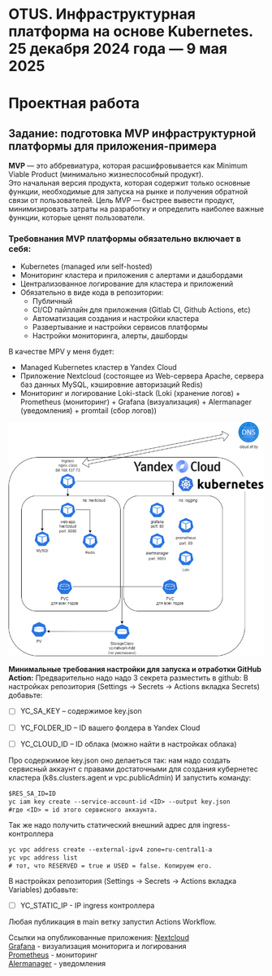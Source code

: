 # OTUS. Инфраструктурная платформа на основе Kubernetes. 25 декабря 2024 года — 9 мая 2025
# Проектная работа

## Задание: подготовка MVP инфраструктурной платформы для приложения-примера

**МVP** — это аббревиатура, которая расшифровывается как Minimum Viable Product (минимально жизнеспособный продукт).  
Это начальная версия продукта, которая содержит только основные функции, необходимые для запуска на рынке и получения обратной связи от пользователей. Цель MVP — быстрее вывести продукт, минимизировать затраты на разработку и определить наиболее важные функции, которые ценят пользователи.

### Требовнания MVP платформы обязательно включает в себя:
+ Kubernetes (managed или self-hosted)
+ Мониторинг кластера и приложения с алертами и дашбордами
+ Централизованное логирование для кластера и приложений 
+ Обязательно в виде кода в репозитории:
   - Публичный
   - CI/CD пайплайн для приложения (Gitlab CI, Github Actions, etc)
   - Автоматизация создания и настройки кластера
   - Развертывание и настройки сервисов платформы
   - Настройки мониторинга, алерты, дашборды


В качестве MPV у меня будет:
+ Managed Kubernetes кластер в Yandex Cloud
+ Приложение Nextcloud (состоящее из Web-сервера Apache, сервера баз данных MySQL, кэшировние авторизаций Redis)
+ Мониторинг и логирование Loki-stack (Loki (хранение логов) + Prometheus (мониторинг) + Grafana (визуализация) + Alermanager (уведомления) + promtail (сбор логов))  

![Диаграмма MVP](img/diagramm_MVP.png)


**Минимальные требования настройки для запуска и отработки GitHub Action:**
Предварительно надо надо 3 секрета разместить в github:
В настройках репозитория (Settings → Secrets → Actions вкладка Secrets) добавьте:

- [ ] YC_SA_KEY – содержимое key.json

- [ ] YC_FOLDER_ID – ID вашего фолдера в Yandex Cloud

- [ ] YC_CLOUD_ID – ID облака (можно найти в настройках облака)

Про содержимое key.json оно делаеться так:
нам надо создать сервисный аккаунт с правами достаточными для создания кубернетес кластера (k8s.clusters.agent и vpc.publicAdmin)
И запустить команду:
```
$RES_SA_ID=ID
yc iam key create --service-account-id <ID> --output key.json
#где <ID> = id этого сервисного аккаунта.
```
Так же надо получить статический внешний адрес для ingress-контроллера
```
yc vpc address create --external-ipv4 zone=ru-central1-a
yc vpc address list
# тот, что RESERVED = true и USED = false. Копируем его.
```
В настройках репозитория (Settings → Secrets → Actions вкладка Variables) добавьте:

- [ ] YC_STATIC_IP - IP ingress контроллера

Любая публикация в main ветку запустил Actions Workflow.

Ссылки на опубликованные приложения:
[Nextcloud](http://next.cloud.of.by)  
[Grafana](http://grafana.cloud.of.by) - визуализация мониторига и логирования  
[Prometheus](http://prometheus.cloud.of.by) - мониторинг  
[Alermanager](http://alertmanager.cloud.of.by) - уведомления  